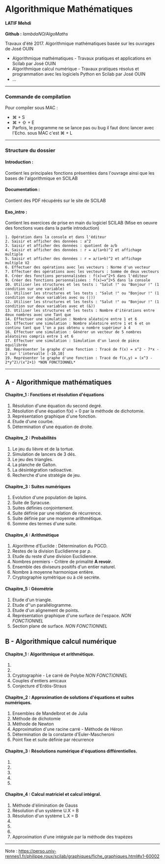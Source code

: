 
# Algorithmique Mathématiques
#### LATIF Mehdi
**Github :** *lambdaNO/AlgoMaths*

Travaux d'été 2017.
Algorithmique mathématiques basée sur les ouvrages de José OUIN

- Algorithmique mathématiques - Travaux pratiques et applications en Scilab par José OUIN
- Algorithmique calcul numérique - Travaux pratiques résolus et programmation avec les logiciels Python en Scilab par José OUIN
- ...

-----------------
### Commande de compilation
Pour compiler sous MAC :
- ⌘ + S
- ⌘ + ⇧ + E
- Parfois, le programme ne se lance pas ou bug il faut donc lancer avec l'Echo. sous MAC c'est ⌘ + L

-----------------
### Structure du dossier
#### Introduction :
Contient les principales fonctions présentées dans l'ouvrage ainsi que les bases de l'algorithmique en SCILAB
#### Documentation :
Contient des PDF récupérés sur le site de SCILAB
#### Exo_intro :
Contient les exercices de prise en main du logiciel SCILAB (Mise en oeuvre des fonctions vues dans la partie introduction)

    1. Opération dans la console et dans l'éditeur
    2. Saisir et afficher des données : a^2
    3. Saisir et afficher des données : quotient de a/b
    4. Saisir et afficher des données : r = a/(a+b)^2 et affichage multiple
    5. Saisir et afficher des données : r = a/(a+b)^2 et affichage multiple V2
    6. Effectuer des opérations avec les vecteurs : Norme d'un vecteur
    7. Effectuer des opérations avec les vecteurs : Somme de deux vecteurs
    8. Créer des fonctions personnalisées : f(x)=x^2+5 dans l'éditeur
    9. Créer des fonctions personnalisées : f(x)=x^2+5 dans la console
    10. Utiliser les structures et les tests : "Salut !" ou "Bonjour !" (1 condition sur une variable)
    11. Utiliser les structures et les tests : "Salut !" ou "Bonjour !" (1 condition sur deux variables avec ou (|))
    12. Utiliser les structures et les tests : "Salut !" ou "Bonjour !" (1 condition sur deux variables avec et (&))
    13. Utiliser les structures et les tests : Nombre d'itérations entre deux nombres avec une Tant que
    14. Effectuer une simulation : Nombre aléatoire entre 1 et 6
    15. Effectuer une simulation : Nombre aléatoire entre 1 et 6 et on continu tant que l'on a pas obtenu u nombre supérieur à 4
    16. Effectuer une simulation : Générer un vecteur de 5 nombres aléatoires compris entre 1 et 6
    17. Effectuer une simulation : Simulation d'un lancé de pièce equilibrée
    18. Représenter le graphe d'une fonction : Tracé de f(x) = x^2 - 7*x - 2 sur l'intervalle [-10,10]
    19. Représenter le graphe d'une fonction : Tracé de f(x,y) = (x^3 - 2*y^2)/(x^2+1) *NON FONCTIONNEL*
-----------------
## A - Algorithmique mathématiques
#### Chapitre_1 : Fonctions et résolution d'équations
1. Résolution d'une équation du second degré.
2. Résolution d'une équation f(x) = 0 par la méthode de dichotomie.
3. Représentation graphique d'une fonction.
4. Etude d'une courbe.
5. Détermination d'une équation de droite.
#### Chapitre_2  : Probabilités
1. Le jeu du lièvre et de la tortue.
2. Simulation de lancers de 3 dés.
3. Le jeu des triangles.
4. La planche de Galton.
5. La désintégratlon radioactive.
6. Recherche d'une stratégie de jeu.
#### Chapitre_3 : Suites numériques
1. Evolution d'une population de lapins.
2. Suite de Syracuse.
3. Suites définies conjointement.
4. Suite définie par une relation de récurrence.
5. Suite définie par une moyenne arithmétique.
6. Somme des termes d'une suite.
#### Chapitre_4  : Arithmétique
1. Algorithme d'Euclide : Détermination du PGCD.
2. Restes de la division Euclidienne par $p$.
3. Etude du reste d'une division Euclidienne.
4. Nombres premiers - Critère de primalité **A revoir**.
5. Ensemble des diviseurs positifs d'un entier naturel.
6. Nombre à moyenne harmonique entière.
7. Cryptographie symétrique ou à clé secrète.
#### Chapitre_5  : Géométrie
1. Etude d'un triangle.
2. Etude d''un parallélogramme.
3. Etude d'un alignement de points.
4. Représentation graphique d'une surface de l'espace. *NON FONCTIONNEL*
5. Section plane de surface. *NON FONCTIONNEL*


## B - Algorithmique calcul numérique
#### Chapitre_1 : Algorithmique et arithmétique.
1.  
2.  
3.  Cryptographie - Le carré de Polybe *NON FONCTIONNEL*
4.  Couples d'entiers amicaux
5.  Conjecture d'Erdös-Straus
#### Chapitre_2 : Approximation de solutions d'équations et suites numériques.
1.  Ensembles de Mandelbrot et de Julia
2.  Méthode de dichotomie
3.  Méthode de Newton
4.  Approximation d'une racine carré - Méthode de Héron
5.  Détermination de la constante d'Euler-Mascheroni
6.  Point fixe et suite définie par récurrence
#### Chapitre_3 : Résolutions numérique d'équations différentielles.
1.  
2.  
3.  
4.  
5.  
#### Chapitre_4 : Calcul matriciel et calcul intégral.
1. Méthode d'élimination de Gauss
2. Résolution d'un système U.X = B
3. Résolution d'un système L.X = B
4.  
5.  
6.  
7. Approximation d'une intégrale par la méthode des trapèzes




-----------------

Note : https://perso.univ-rennes1.fr/philippe.roux/scilab/graphiques/fiche_graphiques.html#x1-60002
